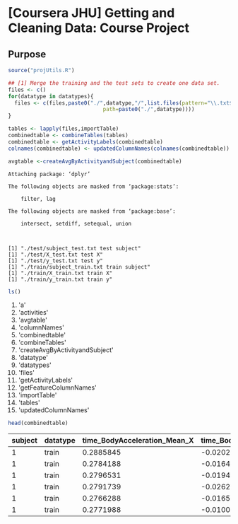 
# [Coursera JHU] Getting and Cleaning Data: Course Project

## Purpose


```R
source("projUtils.R")

## [1] Merge the training and the test sets to create one data set.
files <- c()
for(datatype in datatypes){ 
  files <- c(files,paste0("./",datatype,"/",list.files(pattern="\\.txt$", 
                              path=paste0("./",datatype))))
}

tables <- lapply(files,importTable)
combinedtable <- combineTables(tables)
combinedtable <- getActivityLabels(combinedtable)
colnames(combinedtable) <- updatedColumnNames(colnames(combinedtable))

avgtable <-createAvgByActivityandSubject(combinedtable)
```

    
    Attaching package: ‘dplyr’
    
    The following objects are masked from ‘package:stats’:
    
        filter, lag
    
    The following objects are masked from ‘package:base’:
    
        intersect, setdiff, setequal, union
    


    [1] "./test/subject_test.txt test subject"
    [1] "./test/X_test.txt test X"
    [1] "./test/y_test.txt test y"
    [1] "./train/subject_train.txt train subject"
    [1] "./train/X_train.txt train X"
    [1] "./train/y_train.txt train y"



```R
ls()
```


<ol class=list-inline>
	<li>'a'</li>
	<li>'activities'</li>
	<li>'avgtable'</li>
	<li>'columnNames'</li>
	<li>'combinedtable'</li>
	<li>'combineTables'</li>
	<li>'createAvgByActivityandSubject'</li>
	<li>'datatype'</li>
	<li>'datatypes'</li>
	<li>'files'</li>
	<li>'getActivityLabels'</li>
	<li>'getFeatureColumnNames'</li>
	<li>'importTable'</li>
	<li>'tables'</li>
	<li>'updatedColumnNames'</li>
</ol>




```R
head(combinedtable)
```


<table>
<thead><tr><th scope=col>subject</th><th scope=col>datatype</th><th scope=col>time_BodyAcceleration_Mean_X</th><th scope=col>time_BodyAcceleration_Mean_Y</th><th scope=col>time_BodyAcceleration_Mean_Z</th><th scope=col>time_BodyAcceleration_StandardDeviation_X</th><th scope=col>time_BodyAcceleration_StandardDeviation_Y</th><th scope=col>time_BodyAcceleration_StandardDeviation_Z</th><th scope=col>time_GravityAcceleration_Mean_X</th><th scope=col>time_GravityAcceleration_Mean_Y</th><th scope=col>⋯</th><th scope=col>frequency_BodyGyro_StandardDeviation_Z</th><th scope=col>frequency_BodyAcceleration_Magnitude_Mean</th><th scope=col>frequency_BodyAcceleration_Magnitude_StandardDeviation</th><th scope=col>frequency_BodyAcceleration_JerkMagnitude_Mean</th><th scope=col>frequency_BodyAcceleration_JerkMagnitude_StandardDeviation</th><th scope=col>frequency_BodyGyroMagnitude_Mean</th><th scope=col>frequency_BodyGyroMagnitude_StandardDeviation</th><th scope=col>frequency_BodyGyroJerkMagnitude_Mean</th><th scope=col>frequency_BodyGyroJerkMagnitude_StandardDeviation</th><th scope=col>activity</th></tr></thead>
<tbody>
	<tr><td>1          </td><td>train      </td><td>0.2885845  </td><td>-0.02029417</td><td>-0.1329051 </td><td>-0.9952786 </td><td>-0.9831106 </td><td>-0.9135264 </td><td>0.9633961  </td><td>-0.1408397 </td><td>⋯          </td><td>-0.9940349 </td><td>-0.9521547 </td><td>-0.9561340 </td><td>-0.9937257 </td><td>-0.9937550 </td><td>-0.9801349 </td><td>-0.9613094 </td><td>-0.9919904 </td><td>-0.9906975 </td><td>STANDING   </td></tr>
	<tr><td>1          </td><td>train      </td><td>0.2784188  </td><td>-0.01641057</td><td>-0.1235202 </td><td>-0.9982453 </td><td>-0.9753002 </td><td>-0.9603220 </td><td>0.9665611  </td><td>-0.1415513 </td><td>⋯          </td><td>-0.9897847 </td><td>-0.9808566 </td><td>-0.9758658 </td><td>-0.9903355 </td><td>-0.9919603 </td><td>-0.9882956 </td><td>-0.9833219 </td><td>-0.9958539 </td><td>-0.9963995 </td><td>STANDING   </td></tr>
	<tr><td>1          </td><td>train      </td><td>0.2796531  </td><td>-0.01946716</td><td>-0.1134617 </td><td>-0.9953796 </td><td>-0.9671870 </td><td>-0.9789440 </td><td>0.9668781  </td><td>-0.1420098 </td><td>⋯          </td><td>-0.9873282 </td><td>-0.9877948 </td><td>-0.9890155 </td><td>-0.9892801 </td><td>-0.9908667 </td><td>-0.9892548 </td><td>-0.9860277 </td><td>-0.9950305 </td><td>-0.9951274 </td><td>STANDING   </td></tr>
	<tr><td>1          </td><td>train      </td><td>0.2791739  </td><td>-0.02620065</td><td>-0.1232826 </td><td>-0.9960915 </td><td>-0.9834027 </td><td>-0.9906751 </td><td>0.9676152  </td><td>-0.1439765 </td><td>⋯          </td><td>-0.9886776 </td><td>-0.9875187 </td><td>-0.9867420 </td><td>-0.9927689 </td><td>-0.9916998 </td><td>-0.9894128 </td><td>-0.9878358 </td><td>-0.9952207 </td><td>-0.9952369 </td><td>STANDING   </td></tr>
	<tr><td>1          </td><td>train      </td><td>0.2766288  </td><td>-0.01656965</td><td>-0.1153619 </td><td>-0.9981386 </td><td>-0.9808173 </td><td>-0.9904816 </td><td>0.9682244  </td><td>-0.1487502 </td><td>⋯          </td><td>-0.9879443 </td><td>-0.9935909 </td><td>-0.9900635 </td><td>-0.9955228 </td><td>-0.9943890 </td><td>-0.9914330 </td><td>-0.9890594 </td><td>-0.9950928 </td><td>-0.9954648 </td><td>STANDING   </td></tr>
	<tr><td>1          </td><td>train      </td><td>0.2771988  </td><td>-0.01009785</td><td>-0.1051373 </td><td>-0.9973350 </td><td>-0.9904868 </td><td>-0.9954200 </td><td>0.9679482  </td><td>-0.1482100 </td><td>⋯          </td><td>-0.9853661 </td><td>-0.9948360 </td><td>-0.9952833 </td><td>-0.9947329 </td><td>-0.9951562 </td><td>-0.9905000 </td><td>-0.9858609 </td><td>-0.9951433 </td><td>-0.9952387 </td><td>STANDING   </td></tr>
</tbody>
</table>




```R

```
